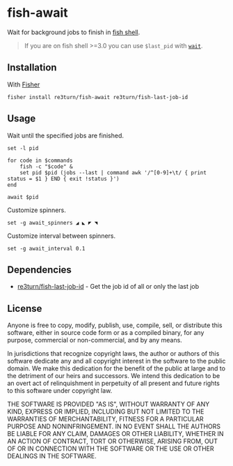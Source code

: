 # fish-await

Wait for background jobs to finish in [fish shell](https://fishshell.com).

> If you are on fish shell >=3.0 you can use `$last_pid` with [`wait`](https://fishshell.com/docs/current/commands.html#wait).

## Installation

With [Fisher](https://github.com/jorgebucaran/fisher)

```
fisher install re3turn/fish-await re3turn/fish-last-job-id
```

## Usage

Wait until the specified jobs are finished.

```fish
set -l pid

for code in $commands
    fish -c "$code" &
    set pid $pid (jobs --last | command awk '/^[0-9]+\t/ { print status = $1 } END { exit !status }')
end

await $pid
```

Customize spinners.

```fish
set -g await_spinners ◢ ◣ ◤ ◥
```

Customize interval between spinners.

```fish
set -g await_interval 0.1
```

## Dependencies

- [re3turn/fish-last-job-id](https://github.com/re3turn/fish-last-job-id) - Get the job id of all or only the last job

## License

Anyone is free to copy, modify, publish, use, compile, sell, or distribute this software, either in source code form or as a compiled binary, for any purpose, commercial or non-commercial, and by any means.

In jurisdictions that recognize copyright laws, the author or authors of this software dedicate any and all copyright interest in the software to the public domain. We make this dedication for the benefit of the public at large and to the detriment of our heirs and successors. We intend this dedication to be an overt act of relinquishment in perpetuity of all present and future rights to this software under copyright law.

THE SOFTWARE IS PROVIDED "AS IS", WITHOUT WARRANTY OF ANY KIND, EXPRESS OR IMPLIED, INCLUDING BUT NOT LIMITED TO THE WARRANTIES OF MERCHANTABILITY, FITNESS FOR A PARTICULAR PURPOSE AND NONINFRINGEMENT. IN NO EVENT SHALL THE AUTHORS BE LIABLE FOR ANY CLAIM, DAMAGES OR OTHER LIABILITY, WHETHER IN AN ACTION OF CONTRACT, TORT OR OTHERWISE, ARISING FROM, OUT OF OR IN CONNECTION WITH THE SOFTWARE OR THE USE OR OTHER DEALINGS IN THE SOFTWARE.
